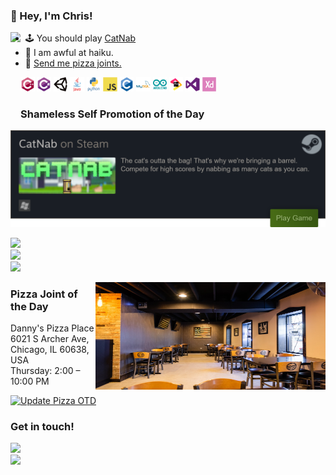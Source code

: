 ### 🤙 Hey, I'm Chris!  
[<img src="https://media0.giphy.com/media/lJNoBCvQYp7nq/giphy.gif" align="left" height=125>]()

- 🕹️ You should play [CatNab](https://store.steampowered.com/app/1881800/CatNab/)
- 🔨 I am awful at haiku.
- 🍕 [Send me pizza joints.](mailto:chris@topher.games)  
  
<img src="https://raw.githubusercontent.com/devicons/devicon/2ae2a900d2f041da66e950e4d48052658d850630/icons/cplusplus/cplusplus-original.svg" height=22.5/> <img src="https://raw.githubusercontent.com/devicons/devicon/2ae2a900d2f041da66e950e4d48052658d850630/icons/csharp/csharp-original.svg" height=22.5/> <img src="https://raw.githubusercontent.com/devicons/devicon/2ae2a900d2f041da66e950e4d48052658d850630/icons/unity/unity-original.svg" height=22.5/> <img src="https://raw.githubusercontent.com/devicons/devicon/2ae2a900d2f041da66e950e4d48052658d850630/icons/java/java-original-wordmark.svg" height=22.5/> <img src="https://raw.githubusercontent.com/devicons/devicon/2ae2a900d2f041da66e950e4d48052658d850630/icons/python/python-original-wordmark.svg" height=22.5/> <img src="https://raw.githubusercontent.com/devicons/devicon/2ae2a900d2f041da66e950e4d48052658d850630/icons/javascript/javascript-original.svg" height=22.5/>  <img src="https://raw.githubusercontent.com/devicons/devicon/2ae2a900d2f041da66e950e4d48052658d850630/icons/c/c-original.svg" height=22.5/> <img src="https://raw.githubusercontent.com/devicons/devicon/2ae2a900d2f041da66e950e4d48052658d850630/icons/mysql/mysql-original-wordmark.svg" height=22.5/>  <img src="https://raw.githubusercontent.com/devicons/devicon/2ae2a900d2f041da66e950e4d48052658d850630/icons/arduino/arduino-original-wordmark.svg" height=22.5/> <img src="https://raw.githubusercontent.com/devicons/devicon/2ae2a900d2f041da66e950e4d48052658d850630/icons/jetbrains/jetbrains-original.svg" height=22.5/> <img src="https://raw.githubusercontent.com/devicons/devicon/2ae2a900d2f041da66e950e4d48052658d850630/icons/visualstudio/visualstudio-plain.svg" height=22.5/> <img src="https://raw.githubusercontent.com/devicons/devicon/2ae2a900d2f041da66e950e4d48052658d850630/icons/xd/xd-plain.svg" height=22.5/>

### Shameless Self Promotion of the Day  

[![CatNab's Steam Page](catnab_steam_widget.png)](https://store.steampowered.com/app/1881800/CatNab/)  

[<img src="https://img.shields.io/badge/Steam Dev Page-grey?style=for-the-badge&logo=steam&logoColor=blue">](https://store.steampowered.com/developer/tophergames/)    
[<img src="https://img.shields.io/badge/topher.games-green?style=for-the-badge&logo=internetexplorer&logoColor=white">](https://topher.games)  
[<img src="https://img.shields.io/badge/YouTube-red?style=for-the-badge&logo=youtube&logoColor=white">](https://www.youtube.com/channel/UC_2gdIAt45SekjdQIb-rbjw)

[<img src="pizza.jpg" align="right" height=172 width=368>](pizza.jpg)
### Pizza Joint of the Day  

Danny's Pizza Place  
6021 S Archer Ave, Chicago, IL 60638, USA  
Thursday: 2:00 – 10:00 PM

[![Update Pizza OTD](https://github.com/pizzatree/pizzatree/actions/workflows/build.yml/badge.svg)](https://github.com/pizzatree/pizzatree/actions/workflows/build.yml)  

### Get in touch!  

[<img src="https://img.shields.io/badge/eMail-orange?style=for-the-badge&logo=gmail&logoColor=white">](mailto:chris@topher.games)  
[<img src="https://img.shields.io/badge/LinkedIn-0077B5?style=for-the-badge&logo=linkedin&logoColor=white">](https://www.linkedin.com/in/topherbrandt/)  

<!--
Some inspiration from https://dev.to/dancurtis/self-updating-github-profile-readme-with-javascript-lhm

Here are some ideas to get you started:

- 🔭 I’m currently working on ...
- 🌱 I’m currently learning ...
- 👯 I’m looking to collaborate on ...
- 🤔 I’m looking for help with ...
- 💬 Ask me about ...
- 📫 How to reach me: ...
- 😄 Pronouns: ...
- ⚡ Fun fact: ...
-->
